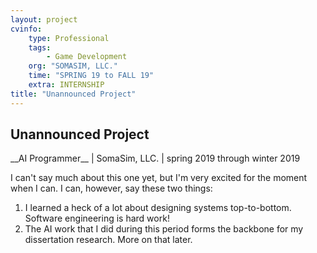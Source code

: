 ```yaml
---
layout: project
cvinfo:
    type: Professional
    tags:
        - Game Development
    org: "SOMASIM, LLC."
    time: "SPRING 19 to FALL 19"
    extra: INTERNSHIP
title: "Unannounced Project"
---
```


## Unannounced Project

<span class="gray">
__AI Programmer__
| SomaSim, LLC.
| spring 2019 through winter 2019
</span>

I can't say much about this one yet, but I'm very excited for the moment
when I can. I can, however, say these two things:

1. I learned a heck of a lot about designing systems top-to-bottom.
   Software engineering is hard work!
2. The AI work that I did during this period forms the backbone for my
   dissertation research. More on that later. <!-- TODO link to diss stuff -->
